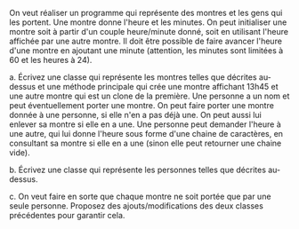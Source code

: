 

On veut réaliser un programme qui représente des montres et les gens qui les portent.
Une montre donne l'heure et les minutes. On peut initialiser une montre soit à partir d'un couple heure/minute donné, soit en utilisant l'heure affichée par une autre montre. Il doit être possible de faire avancer l'heure d'une montre en ajoutant une minute (attention, les minutes sont limitées à 60 et les heures à 24).

a. Écrivez une classe qui représente les montres telles que décrites au-dessus et une méthode principale qui crée une montre affichant 13h45 et une autre montre qui est un clone de la première.
Une personne a un nom et peut éventuellement porter une montre. On peut faire porter une montre donnée à une personne, si elle n'en a pas déjà une. On peut aussi lui enlever sa montre si elle en a une. Une personne peut demander l'heure à une autre, qui lui donne l'heure sous forme d'une chaine de caractères, en consultant sa montre si elle en a une (sinon elle peut retourner une chaine vide).

b. Écrivez une classe qui représente les personnes telles que décrites au-dessus.

c. On veut faire en sorte que chaque montre ne soit portée que par une seule personne. Proposez des ajouts/modifications des deux classes précédentes pour garantir cela.



<!-- Faire des recherches sur la modélisation des bases de données relationnelles -->